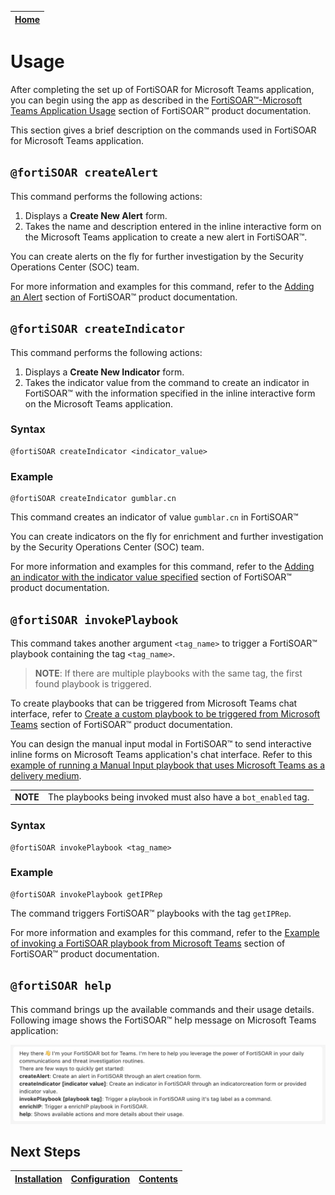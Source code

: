 | [Home](../README.md) |
|----------------------|

# Usage

After completing the set up of FortiSOAR for Microsoft Teams application, you can begin using the app as described in the [FortiSOAR&trade;-Microsoft Teams Application Usage](https://docs.fortinet.com/document/fortisoar/1.0.0/fortisoar-for-microsoft-teams-application/630/fortisoar-for-microsoft-teams-application-v1-0-0#FSRMsTeamsUsage) section of FortiSOAR&trade; product documentation.

This section gives a brief description on the commands used in FortiSOAR for Microsoft Teams application.

## `@fortiSOAR createAlert`

This command performs the following actions:

1. Displays a **Create New Alert** form.
2. Takes the name and description entered in the inline interactive form on the Microsoft Teams application to create a new alert in FortiSOAR&trade;.

You can create alerts on the fly for further investigation by the Security Operations Center (SOC) team.

For more information and examples for this command, refer to the [Adding an Alert](https://docs.fortinet.com/document/fortisoar/1.0.0/fortisoar-for-microsoft-teams-application/630/fortisoar-for-microsoft-teams-application-v1-0-0#Adding_an_alert) section of FortiSOAR&trade; product documentation.

## `@fortiSOAR createIndicator`

This command performs the following actions:

1. Displays a **Create New Indicator** form.
2. Takes the indicator value from the command to create an indicator in FortiSOAR&trade; with the information specified in the inline interactive form on the Microsoft Teams application.

### Syntax

```
@fortiSOAR createIndicator <indicator_value>
```

### Example

```
@fortiSOAR createIndicator gumblar.cn
```

This command creates an indicator of value `gumblar.cn` in FortiSOAR&trade;

You can create indicators on the fly for enrichment and further investigation by the Security Operations Center (SOC) team.

For more information and examples for this command, refer to the [Adding an indicator with the indicator value specified](https://docs.fortinet.com/document/fortisoar/1.0.0/fortisoar-for-microsoft-teams-application/630/fortisoar-for-microsoft-teams-application-v1-0-0#Adding_an_indicator_with_the_indicator_value_specified) section of FortiSOAR&trade; product documentation.

## `@fortiSOAR invokePlaybook`

This command takes another argument `<tag_name>` to trigger a FortiSOAR&trade; playbook containing the tag `<tag_name>`.

> **NOTE**:  If there are multiple playbooks with the same tag, the first found playbook is triggered.

To create playbooks that can be triggered from Microsoft Teams chat interface, refer to [Create a custom playbook to be triggered from Microsoft Teams](https://docs.fortinet.com/document/fortisoar/1.0.0/fortisoar-for-microsoft-teams-application/630/fortisoar-for-microsoft-teams-application-v1-0-0How_to_create_a_custom_playbook_that_can_be_triggered_from_Microsoft_Teams_) section of FortiSOAR&trade; product documentation.

You can design the manual input modal in FortiSOAR&trade; to send interactive inline forms on Microsoft Teams application's chat interface. Refer to this [example of running a Manual Input playbook that uses Microsoft Teams as a delivery medium](https://docs.fortinet.com/document/fortisoar/1.0.0/fortisoar-for-microsoft-teams-application/630/fortisoar-for-microsoft-teams-application-v1-0-0#Example_of_running_a_Manual_Input_playbook_that_uses_Microsoft_Teams_as_a_delivery_medium).

<table>
    <tr>
        <td><strong>NOTE</strong></td><td>The playbooks being invoked must also have a <code>bot_enabled</code> tag.</td>
    </tr>
</table>

### Syntax

```
@fortiSOAR invokePlaybook <tag_name>
```

### Example

```
@fortiSOAR invokePlaybook getIPRep
```

The command triggers FortiSOAR&trade; playbooks with the tag `getIPRep`.

For more information and examples for this command, refer to the [Example of invoking a FortiSOAR playbook from Microsoft Teams](https://docs.fortinet.com/document/fortisoar/1.0.0/fortisoar-for-microsoft-teams-application/630/fortisoar-for-microsoft-teams-application-v1-0-0#Example_of_invoking_a_FortiSOAR_playbook_from_Microsoft_Teams_) section of FortiSOAR&trade; product documentation.

## `@fortiSOAR help`

This command brings up the available commands and their usage details. Following image shows the FortiSOAR&trade; help message on Microsoft Teams application:

![](./res/help-message.png)

## Next Steps

| [Installation](./setup.md#installation) | [Configuration](./setup.md#configuration) | [Contents](./contents.md) |
|-----------------------------------------|-------------------------------------------|---------------------------|